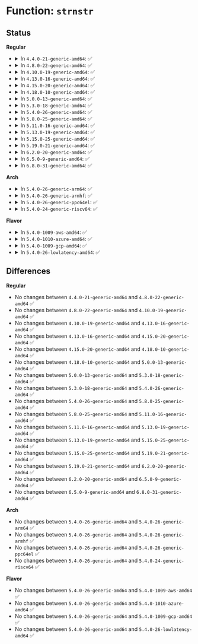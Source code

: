 # Function: <code>strnstr</code>

## Status
<b>Regular</b>
<ul>
<li>
<details>
<summary>In <code>4.4.0-21-generic-amd64</code>: ✅</summary>

```c
char * strnstr(const char * s1, const char * s2, size_t len)
```

```json
{
  "name": "strnstr",
  "collision_type": "Unique Global",
  "inline_type": "No",
  "funcs": [
    {
      "addr": 18446744071582981632,
      "name": "strnstr",
      "external": true,
      "loc": "lib/string.c:835",
      "file": "lib/string.c",
      "inline": "seen, unknown",
      "caller_inline": [],
      "caller_func": [
        "kernel/trace/trace_events_filter.c:regex_match_middle",
        "security/apparmor/policy.c:__lookupn_profile"
      ]
    }
  ],
  "symbols": [
    {
      "addr": 18446744071582981632,
      "name": "strnstr",
      "section": ".text",
      "bind": "STB_GLOBAL",
      "size": 78
    }
  ]
}
```
</details>
</li>
<li>
<details>
<summary>In <code>4.8.0-22-generic-amd64</code>: ✅</summary>

```c
char * strnstr(const char * s1, const char * s2, size_t len)
```

```json
{
  "name": "strnstr",
  "collision_type": "Unique Global",
  "inline_type": "No",
  "funcs": [
    {
      "addr": 18446744071583270816,
      "name": "strnstr",
      "external": true,
      "loc": "lib/string.c:832",
      "file": "lib/string.c",
      "inline": "seen, unknown",
      "caller_inline": [],
      "caller_func": [
        "kernel/trace/trace_events_filter.c:regex_match_middle",
        "security/apparmor/policy.c:__lookupn_profile"
      ]
    }
  ],
  "symbols": [
    {
      "addr": 18446744071583270816,
      "name": "strnstr",
      "section": ".text",
      "bind": "STB_GLOBAL",
      "size": 78
    }
  ]
}
```
</details>
</li>
<li>
<details>
<summary>In <code>4.10.0-19-generic-amd64</code>: ✅</summary>

```c
char * strnstr(const char * s1, const char * s2, size_t len)
```

```json
{
  "name": "strnstr",
  "collision_type": "Unique Global",
  "inline_type": "No",
  "funcs": [
    {
      "addr": 18446744071583389584,
      "name": "strnstr",
      "external": true,
      "loc": "lib/string.c:832",
      "file": "lib/string.c",
      "inline": "seen, unknown",
      "caller_inline": [],
      "caller_func": [
        "kernel/trace/trace_events_filter.c:regex_match_middle",
        "security/apparmor/policy.c:__lookupn_profile"
      ]
    }
  ],
  "symbols": [
    {
      "addr": 18446744071583389584,
      "name": "strnstr",
      "section": ".text",
      "bind": "STB_GLOBAL",
      "size": 78
    }
  ]
}
```
</details>
</li>
<li>
<details>
<summary>In <code>4.13.0-16-generic-amd64</code>: ✅</summary>

```c
char * strnstr(const char * s1, const char * s2, size_t len)
```

```json
{
  "name": "strnstr",
  "collision_type": "Unique Global",
  "inline_type": "No",
  "funcs": [
    {
      "addr": 18446744071588246000,
      "name": "strnstr",
      "external": true,
      "loc": "lib/string.c:858",
      "file": "lib/string.c",
      "inline": "seen, unknown",
      "caller_inline": [],
      "caller_func": [
        "kernel/trace/trace_events_filter.c:regex_match_middle",
        "security/apparmor/policy.c:__lookupn_profile",
        "security/apparmor/policy_ns.c:__aa_lookupn_ns"
      ]
    }
  ],
  "symbols": [
    {
      "addr": 18446744071588246000,
      "name": "strnstr",
      "section": ".text",
      "bind": "STB_GLOBAL",
      "size": 98
    }
  ]
}
```
</details>
</li>
<li>
<details>
<summary>In <code>4.15.0-20-generic-amd64</code>: ✅</summary>

```c
char * strnstr(const char * s1, const char * s2, size_t len)
```

```json
{
  "name": "strnstr",
  "collision_type": "Unique Global",
  "inline_type": "No",
  "funcs": [
    {
      "addr": 18446744071588797424,
      "name": "strnstr",
      "external": true,
      "loc": "lib/string.c:925",
      "file": "lib/string.c",
      "inline": "seen, unknown",
      "caller_inline": [],
      "caller_func": [
        "kernel/trace/trace_events_filter.c:regex_match_middle",
        "security/apparmor/policy.c:__lookupn_profile",
        "security/apparmor/policy_ns.c:__aa_lookupn_ns"
      ]
    }
  ],
  "symbols": [
    {
      "addr": 18446744071588797424,
      "name": "strnstr",
      "section": ".text",
      "bind": "STB_GLOBAL",
      "size": 98
    }
  ]
}
```
</details>
</li>
<li>
<details>
<summary>In <code>4.18.0-10-generic-amd64</code>: ✅</summary>

```c
char * strnstr(const char * s1, const char * s2, size_t len)
```

```json
{
  "name": "strnstr",
  "collision_type": "Unique Global",
  "inline_type": "No",
  "funcs": [
    {
      "addr": 18446744071589175520,
      "name": "strnstr",
      "external": true,
      "loc": "lib/string.c:925",
      "file": "lib/string.c",
      "inline": "seen, unknown",
      "caller_inline": [],
      "caller_func": [
        "security/apparmor/policy.c:__lookupn_profile",
        "security/apparmor/policy.c:__lookupn_profile",
        "security/apparmor/policy_ns.c:__aa_lookupn_ns",
        "security/apparmor/policy_ns.c:__aa_lookupn_ns"
      ]
    }
  ],
  "symbols": [
    {
      "addr": 18446744071589175520,
      "name": "strnstr",
      "section": ".text",
      "bind": "STB_GLOBAL",
      "size": 103
    }
  ]
}
```
</details>
</li>
<li>
<details>
<summary>In <code>5.0.0-13-generic-amd64</code>: ✅</summary>

```c
char * strnstr(const char * s1, const char * s2, size_t len)
```

```json
{
  "name": "strnstr",
  "collision_type": "Unique Global",
  "inline_type": "No",
  "funcs": [
    {
      "addr": 18446744071589405440,
      "name": "strnstr",
      "external": true,
      "loc": "lib/string.c:926",
      "file": "lib/string.c",
      "inline": "seen, unknown",
      "caller_inline": [],
      "caller_func": [
        "security/apparmor/policy.c:__lookupn_profile",
        "security/apparmor/policy.c:__lookupn_profile",
        "security/apparmor/policy_ns.c:__aa_lookupn_ns",
        "security/apparmor/policy_ns.c:__aa_lookupn_ns"
      ]
    }
  ],
  "symbols": [
    {
      "addr": 18446744071589405440,
      "name": "strnstr",
      "section": ".text",
      "bind": "STB_GLOBAL",
      "size": 103
    }
  ]
}
```
</details>
</li>
<li>
<details>
<summary>In <code>5.3.0-18-generic-amd64</code>: ✅</summary>

```c
char * strnstr(const char * s1, const char * s2, size_t len)
```

```json
{
  "name": "strnstr",
  "collision_type": "Unique Global",
  "inline_type": "No",
  "funcs": [
    {
      "addr": 18446744071589861248,
      "name": "strnstr",
      "external": true,
      "loc": "lib/string.c:988",
      "file": "lib/string.c",
      "inline": "seen, unknown",
      "caller_inline": [],
      "caller_func": [
        "security/apparmor/policy.c:__lookupn_profile",
        "security/apparmor/policy.c:__lookupn_profile",
        "security/apparmor/policy_ns.c:__aa_lookupn_ns",
        "security/apparmor/policy_ns.c:__aa_lookupn_ns"
      ]
    }
  ],
  "symbols": [
    {
      "addr": 18446744071589861248,
      "name": "strnstr",
      "section": ".text",
      "bind": "STB_GLOBAL",
      "size": 106
    }
  ]
}
```
</details>
</li>
<li>
<details>
<summary>In <code>5.4.0-26-generic-amd64</code>: ✅</summary>

```c
char * strnstr(const char * s1, const char * s2, size_t len)
```

```json
{
  "name": "strnstr",
  "collision_type": "Unique Global",
  "inline_type": "No",
  "funcs": [
    {
      "addr": 18446744071590086736,
      "name": "strnstr",
      "external": true,
      "loc": "lib/string.c:969",
      "file": "lib/string.c",
      "inline": "seen, unknown",
      "caller_inline": [],
      "caller_func": [
        "security/apparmor/policy.c:__lookupn_profile",
        "security/apparmor/policy.c:__lookupn_profile",
        "security/apparmor/policy_ns.c:__aa_lookupn_ns",
        "security/apparmor/policy_ns.c:__aa_lookupn_ns"
      ]
    }
  ],
  "symbols": [
    {
      "addr": 18446744071590086736,
      "name": "strnstr",
      "section": ".text",
      "bind": "STB_GLOBAL",
      "size": 106
    }
  ]
}
```
</details>
</li>
<li>
<details>
<summary>In <code>5.8.0-25-generic-amd64</code>: ✅</summary>

```c
char * strnstr(const char * s1, const char * s2, size_t len)
```

```json
{
  "name": "strnstr",
  "collision_type": "Unique Global",
  "inline_type": "No",
  "funcs": [
    {
      "addr": 18446744071585084592,
      "name": "strnstr",
      "external": true,
      "loc": "lib/string.c:1026",
      "file": "lib/string.c",
      "inline": "seen, unknown",
      "caller_inline": [],
      "caller_func": [
        "security/apparmor/policy.c:__lookupn_profile",
        "security/apparmor/policy.c:__lookupn_profile",
        "security/apparmor/policy_ns.c:__aa_lookupn_ns",
        "security/apparmor/policy_ns.c:__aa_lookupn_ns"
      ]
    }
  ],
  "symbols": [
    {
      "addr": 18446744071585084592,
      "name": "strnstr",
      "section": ".text",
      "bind": "STB_GLOBAL",
      "size": 104
    }
  ]
}
```
</details>
</li>
<li>
<details>
<summary>In <code>5.11.0-16-generic-amd64</code>: ✅</summary>

```c
char * strnstr(const char * s1, const char * s2, size_t len)
```

```json
{
  "name": "strnstr",
  "collision_type": "Unique Global",
  "inline_type": "No",
  "funcs": [
    {
      "addr": 18446744071585233744,
      "name": "strnstr",
      "external": true,
      "loc": "lib/string.c:1022",
      "file": "lib/string.c",
      "inline": "seen, unknown",
      "caller_inline": [],
      "caller_func": [
        "security/apparmor/policy.c:__lookupn_profile",
        "security/apparmor/policy.c:__lookupn_profile",
        "security/apparmor/policy_ns.c:__aa_lookupn_ns",
        "security/apparmor/policy_ns.c:__aa_lookupn_ns"
      ]
    }
  ],
  "symbols": [
    {
      "addr": 18446744071585233744,
      "name": "strnstr",
      "section": ".text",
      "bind": "STB_GLOBAL",
      "size": 92
    }
  ]
}
```
</details>
</li>
<li>
<details>
<summary>In <code>5.13.0-19-generic-amd64</code>: ✅</summary>

```c
char * strnstr(const char * s1, const char * s2, size_t len)
```

```json
{
  "name": "strnstr",
  "collision_type": "Unique Global",
  "inline_type": "No",
  "funcs": [
    {
      "addr": 18446744071585116592,
      "name": "strnstr",
      "external": true,
      "loc": "lib/string.c:1022",
      "file": "lib/string.c",
      "inline": "seen, unknown",
      "caller_inline": [],
      "caller_func": [
        "security/apparmor/policy.c:__lookupn_profile",
        "security/apparmor/policy.c:__lookupn_profile",
        "security/apparmor/policy_ns.c:__aa_lookupn_ns",
        "security/apparmor/policy_ns.c:__aa_lookupn_ns"
      ]
    }
  ],
  "symbols": [
    {
      "addr": 18446744071585116592,
      "name": "strnstr",
      "section": ".text",
      "bind": "STB_GLOBAL",
      "size": 77
    }
  ]
}
```
</details>
</li>
<li>
<details>
<summary>In <code>5.15.0-25-generic-amd64</code>: ✅</summary>

```c
char * strnstr(const char * s1, const char * s2, size_t len)
```

```json
{
  "name": "strnstr",
  "collision_type": "Unique Global",
  "inline_type": "No",
  "funcs": [
    {
      "addr": 18446744071585565296,
      "name": "strnstr",
      "external": true,
      "loc": "lib/string.c:1038",
      "file": "lib/string.c",
      "inline": "seen, unknown",
      "caller_inline": [],
      "caller_func": [
        "security/apparmor/policy.c:__lookupn_profile",
        "security/apparmor/policy.c:__lookupn_profile",
        "security/apparmor/policy_ns.c:__aa_lookupn_ns",
        "security/apparmor/policy_ns.c:__aa_lookupn_ns"
      ]
    }
  ],
  "symbols": [
    {
      "addr": 18446744071585565296,
      "name": "strnstr",
      "section": ".text",
      "bind": "STB_GLOBAL",
      "size": 92
    }
  ]
}
```
</details>
</li>
<li>
<details>
<summary>In <code>5.19.0-21-generic-amd64</code>: ✅</summary>

```c
char * strnstr(const char * s1, const char * s2, size_t len)
```

```json
{
  "name": "strnstr",
  "collision_type": "Unique Global",
  "inline_type": "No",
  "funcs": [
    {
      "addr": 18446744071586718240,
      "name": "strnstr",
      "external": true,
      "loc": "lib/string.c:851",
      "file": "lib/string.c",
      "inline": "seen, unknown",
      "caller_inline": [],
      "caller_func": [
        "security/apparmor/policy.c:__lookupn_profile",
        "security/apparmor/policy.c:__lookupn_profile",
        "security/apparmor/policy_ns.c:__aa_lookupn_ns",
        "security/apparmor/policy_ns.c:__aa_lookupn_ns"
      ]
    }
  ],
  "symbols": [
    {
      "addr": 18446744071586718240,
      "name": "strnstr",
      "section": ".text",
      "bind": "STB_GLOBAL",
      "size": 178
    }
  ]
}
```
</details>
</li>
<li>
<details>
<summary>In <code>6.2.0-20-generic-amd64</code>: ✅</summary>

```c
char * strnstr(const char * s1, const char * s2, size_t len)
```

```json
{
  "name": "strnstr",
  "collision_type": "Unique Global",
  "inline_type": "No",
  "funcs": [
    {
      "addr": 18446744071595880592,
      "name": "strnstr",
      "external": true,
      "loc": "lib/string.c:777",
      "file": "lib/string.c",
      "inline": "seen, unknown",
      "caller_inline": [],
      "caller_func": [
        "security/apparmor/policy.c:__lookupn_profile",
        "security/apparmor/policy.c:__lookupn_profile",
        "security/apparmor/policy_ns.c:__aa_lookupn_ns",
        "security/apparmor/policy_ns.c:__aa_lookupn_ns"
      ]
    }
  ],
  "symbols": [
    {
      "addr": 18446744071595880592,
      "name": "strnstr",
      "section": ".text",
      "bind": "STB_GLOBAL",
      "size": 157
    }
  ]
}
```
</details>
</li>
<li>
<details>
<summary>In <code>6.5.0-9-generic-amd64</code>: ✅</summary>

```c
char * strnstr(const char * s1, const char * s2, size_t len)
```

```json
{
  "name": "strnstr",
  "collision_type": "Unique Global",
  "inline_type": "No",
  "funcs": [
    {
      "addr": 18446744071596397824,
      "name": "strnstr",
      "external": true,
      "loc": "lib/string.c:775",
      "file": "lib/string.c",
      "inline": "seen, unknown",
      "caller_inline": [],
      "caller_func": [
        "security/apparmor/policy.c:__lookupn_profile",
        "security/apparmor/policy.c:__lookupn_profile",
        "security/apparmor/policy_ns.c:__aa_lookupn_ns",
        "security/apparmor/policy_ns.c:__aa_lookupn_ns"
      ]
    }
  ],
  "symbols": [
    {
      "addr": 18446744071596397824,
      "name": "strnstr",
      "section": ".text",
      "bind": "STB_GLOBAL",
      "size": 157
    }
  ]
}
```
</details>
</li>
<li>
<details>
<summary>In <code>6.8.0-31-generic-amd64</code>: ✅</summary>

```c
char * strnstr(const char * s1, const char * s2, size_t len)
```

```json
{
  "name": "strnstr",
  "collision_type": "Unique Global",
  "inline_type": "No",
  "funcs": [
    {
      "addr": 18446744071597293056,
      "name": "strnstr",
      "external": true,
      "loc": "lib/string.c:760",
      "file": "lib/string.c",
      "inline": "seen, unknown",
      "caller_inline": [],
      "caller_func": [
        "security/apparmor/policy.c:__lookupn_profile",
        "security/apparmor/policy.c:__lookupn_profile",
        "security/apparmor/policy_ns.c:__aa_lookupn_ns",
        "security/apparmor/policy_ns.c:__aa_lookupn_ns"
      ]
    }
  ],
  "symbols": [
    {
      "addr": 18446744071597293056,
      "name": "strnstr",
      "section": ".text",
      "bind": "STB_GLOBAL",
      "size": 157
    }
  ]
}
```
</details>
</li>
</ul>
<b>Arch</b>
<ul>
<li>
<details>
<summary>In <code>5.4.0-26-generic-arm64</code>: ✅</summary>

```c
char * strnstr(const char * s1, const char * s2, size_t len)
```

```json
{
  "name": "strnstr",
  "collision_type": "Unique Global",
  "inline_type": "No",
  "funcs": [
    {
      "addr": 18446603336503865360,
      "name": "strnstr",
      "external": true,
      "loc": "lib/string.c:969",
      "file": "lib/string.c",
      "inline": "seen, unknown",
      "caller_inline": [],
      "caller_func": [
        "security/apparmor/policy.c:__lookupn_profile",
        "security/apparmor/policy.c:__lookupn_profile",
        "security/apparmor/policy_ns.c:__aa_lookupn_ns",
        "security/apparmor/policy_ns.c:__aa_lookupn_ns"
      ]
    }
  ],
  "symbols": [
    {
      "addr": 18446603336503865360,
      "name": "strnstr",
      "section": ".text",
      "bind": "STB_GLOBAL",
      "size": 140
    }
  ]
}
```
</details>
</li>
<li>
<details>
<summary>In <code>5.4.0-26-generic-armhf</code>: ✅</summary>

```c
char * strnstr(const char * s1, const char * s2, size_t len)
```

```json
{
  "name": "strnstr",
  "collision_type": "Unique Global",
  "inline_type": "No",
  "funcs": [
    {
      "addr": 3236492596,
      "name": "strnstr",
      "external": true,
      "loc": "lib/string.c:969",
      "file": "lib/string.c",
      "inline": "seen, unknown",
      "caller_inline": [],
      "caller_func": [
        "security/apparmor/policy.c:__lookupn_profile",
        "security/apparmor/policy.c:__lookupn_profile",
        "security/apparmor/policy_ns.c:__aa_lookupn_ns",
        "security/apparmor/policy_ns.c:__aa_lookupn_ns"
      ]
    }
  ],
  "symbols": [
    {
      "addr": 3236492596,
      "name": "strnstr",
      "section": ".text",
      "bind": "STB_GLOBAL",
      "size": 116
    }
  ]
}
```
</details>
</li>
<li>
<details>
<summary>In <code>5.4.0-26-generic-ppc64el</code>: ✅</summary>

```c
char * strnstr(const char * s1, const char * s2, size_t len)
```

```json
{
  "name": "strnstr",
  "collision_type": "Unique Global",
  "inline_type": "No",
  "funcs": [
    {
      "addr": 13835058055297724512,
      "name": "strnstr",
      "external": true,
      "loc": "lib/string.c:969",
      "file": "lib/string.c",
      "inline": "seen, unknown",
      "caller_inline": [],
      "caller_func": [
        "security/apparmor/policy.c:__lookupn_profile",
        "security/apparmor/policy.c:__lookupn_profile",
        "security/apparmor/policy_ns.c:__aa_lookupn_ns",
        "security/apparmor/policy_ns.c:__aa_lookupn_ns"
      ]
    }
  ],
  "symbols": [
    {
      "addr": 13835058055297724512,
      "name": "strnstr",
      "section": ".text",
      "bind": "STB_GLOBAL",
      "size": 200
    }
  ]
}
```
</details>
</li>
<li>
<details>
<summary>In <code>5.4.0-24-generic-riscv64</code>: ✅</summary>

```c
char * strnstr(const char * s1, const char * s2, size_t len)
```

```json
{
  "name": "strnstr",
  "collision_type": "Unique Global",
  "inline_type": "No",
  "funcs": [
    {
      "addr": 18446743936279760546,
      "name": "strnstr",
      "external": true,
      "loc": "lib/string.c:969",
      "file": "lib/string.c",
      "inline": "seen, unknown",
      "caller_inline": [],
      "caller_func": [
        "security/apparmor/policy.c:__lookupn_profile",
        "security/apparmor/policy.c:__lookupn_profile",
        "security/apparmor/policy_ns.c:__aa_lookupn_ns",
        "security/apparmor/policy_ns.c:__aa_lookupn_ns"
      ]
    }
  ],
  "symbols": [
    {
      "addr": 18446743936279760546,
      "name": "strnstr",
      "section": ".text",
      "bind": "STB_GLOBAL",
      "size": 98
    }
  ]
}
```
</details>
</li>
</ul>
<b>Flavor</b>
<ul>
<li>
<details>
<summary>In <code>5.4.0-1009-aws-amd64</code>: ✅</summary>

```c
char * strnstr(const char * s1, const char * s2, size_t len)
```

```json
{
  "name": "strnstr",
  "collision_type": "Unique Global",
  "inline_type": "No",
  "funcs": [
    {
      "addr": 18446744071589688992,
      "name": "strnstr",
      "external": true,
      "loc": "lib/string.c:969",
      "file": "lib/string.c",
      "inline": "seen, unknown",
      "caller_inline": [],
      "caller_func": [
        "security/apparmor/policy.c:__lookupn_profile",
        "security/apparmor/policy.c:__lookupn_profile",
        "security/apparmor/policy_ns.c:__aa_lookupn_ns",
        "security/apparmor/policy_ns.c:__aa_lookupn_ns"
      ]
    }
  ],
  "symbols": [
    {
      "addr": 18446744071589688992,
      "name": "strnstr",
      "section": ".text",
      "bind": "STB_GLOBAL",
      "size": 106
    }
  ]
}
```
</details>
</li>
<li>
<details>
<summary>In <code>5.4.0-1010-azure-amd64</code>: ✅</summary>

```c
char * strnstr(const char * s1, const char * s2, size_t len)
```

```json
{
  "name": "strnstr",
  "collision_type": "Unique Global",
  "inline_type": "No",
  "funcs": [
    {
      "addr": 18446744071589414784,
      "name": "strnstr",
      "external": true,
      "loc": "lib/string.c:969",
      "file": "lib/string.c",
      "inline": "seen, unknown",
      "caller_inline": [],
      "caller_func": [
        "security/apparmor/policy.c:__lookupn_profile",
        "security/apparmor/policy.c:__lookupn_profile",
        "security/apparmor/policy_ns.c:__aa_lookupn_ns",
        "security/apparmor/policy_ns.c:__aa_lookupn_ns"
      ]
    }
  ],
  "symbols": [
    {
      "addr": 18446744071589414784,
      "name": "strnstr",
      "section": ".text",
      "bind": "STB_GLOBAL",
      "size": 106
    }
  ]
}
```
</details>
</li>
<li>
<details>
<summary>In <code>5.4.0-1009-gcp-amd64</code>: ✅</summary>

```c
char * strnstr(const char * s1, const char * s2, size_t len)
```

```json
{
  "name": "strnstr",
  "collision_type": "Unique Global",
  "inline_type": "No",
  "funcs": [
    {
      "addr": 18446744071590132368,
      "name": "strnstr",
      "external": true,
      "loc": "lib/string.c:969",
      "file": "lib/string.c",
      "inline": "seen, unknown",
      "caller_inline": [],
      "caller_func": [
        "security/apparmor/policy.c:__lookupn_profile",
        "security/apparmor/policy.c:__lookupn_profile",
        "security/apparmor/policy_ns.c:__aa_lookupn_ns",
        "security/apparmor/policy_ns.c:__aa_lookupn_ns"
      ]
    }
  ],
  "symbols": [
    {
      "addr": 18446744071590132368,
      "name": "strnstr",
      "section": ".text",
      "bind": "STB_GLOBAL",
      "size": 106
    }
  ]
}
```
</details>
</li>
<li>
<details>
<summary>In <code>5.4.0-26-lowlatency-amd64</code>: ✅</summary>

```c
char * strnstr(const char * s1, const char * s2, size_t len)
```

```json
{
  "name": "strnstr",
  "collision_type": "Unique Global",
  "inline_type": "No",
  "funcs": [
    {
      "addr": 18446744071590182752,
      "name": "strnstr",
      "external": true,
      "loc": "lib/string.c:969",
      "file": "lib/string.c",
      "inline": "seen, unknown",
      "caller_inline": [],
      "caller_func": [
        "security/apparmor/policy.c:__lookupn_profile",
        "security/apparmor/policy.c:__lookupn_profile",
        "security/apparmor/policy_ns.c:__aa_lookupn_ns",
        "security/apparmor/policy_ns.c:__aa_lookupn_ns"
      ]
    }
  ],
  "symbols": [
    {
      "addr": 18446744071590182752,
      "name": "strnstr",
      "section": ".text",
      "bind": "STB_GLOBAL",
      "size": 106
    }
  ]
}
```
</details>
</li>
</ul>

## Differences
<b>Regular</b>
<ul>
<li>
No changes between <code>4.4.0-21-generic-amd64</code> and <code>4.8.0-22-generic-amd64</code> ✅
</li>
<li>
No changes between <code>4.8.0-22-generic-amd64</code> and <code>4.10.0-19-generic-amd64</code> ✅
</li>
<li>
No changes between <code>4.10.0-19-generic-amd64</code> and <code>4.13.0-16-generic-amd64</code> ✅
</li>
<li>
No changes between <code>4.13.0-16-generic-amd64</code> and <code>4.15.0-20-generic-amd64</code> ✅
</li>
<li>
No changes between <code>4.15.0-20-generic-amd64</code> and <code>4.18.0-10-generic-amd64</code> ✅
</li>
<li>
No changes between <code>4.18.0-10-generic-amd64</code> and <code>5.0.0-13-generic-amd64</code> ✅
</li>
<li>
No changes between <code>5.0.0-13-generic-amd64</code> and <code>5.3.0-18-generic-amd64</code> ✅
</li>
<li>
No changes between <code>5.3.0-18-generic-amd64</code> and <code>5.4.0-26-generic-amd64</code> ✅
</li>
<li>
No changes between <code>5.4.0-26-generic-amd64</code> and <code>5.8.0-25-generic-amd64</code> ✅
</li>
<li>
No changes between <code>5.8.0-25-generic-amd64</code> and <code>5.11.0-16-generic-amd64</code> ✅
</li>
<li>
No changes between <code>5.11.0-16-generic-amd64</code> and <code>5.13.0-19-generic-amd64</code> ✅
</li>
<li>
No changes between <code>5.13.0-19-generic-amd64</code> and <code>5.15.0-25-generic-amd64</code> ✅
</li>
<li>
No changes between <code>5.15.0-25-generic-amd64</code> and <code>5.19.0-21-generic-amd64</code> ✅
</li>
<li>
No changes between <code>5.19.0-21-generic-amd64</code> and <code>6.2.0-20-generic-amd64</code> ✅
</li>
<li>
No changes between <code>6.2.0-20-generic-amd64</code> and <code>6.5.0-9-generic-amd64</code> ✅
</li>
<li>
No changes between <code>6.5.0-9-generic-amd64</code> and <code>6.8.0-31-generic-amd64</code> ✅
</li>
</ul>
<b>Arch</b>
<ul>
<li>
No changes between <code>5.4.0-26-generic-amd64</code> and <code>5.4.0-26-generic-arm64</code> ✅
</li>
<li>
No changes between <code>5.4.0-26-generic-amd64</code> and <code>5.4.0-26-generic-armhf</code> ✅
</li>
<li>
No changes between <code>5.4.0-26-generic-amd64</code> and <code>5.4.0-26-generic-ppc64el</code> ✅
</li>
<li>
No changes between <code>5.4.0-26-generic-amd64</code> and <code>5.4.0-24-generic-riscv64</code> ✅
</li>
</ul>
<b>Flavor</b>
<ul>
<li>
No changes between <code>5.4.0-26-generic-amd64</code> and <code>5.4.0-1009-aws-amd64</code> ✅
</li>
<li>
No changes between <code>5.4.0-26-generic-amd64</code> and <code>5.4.0-1010-azure-amd64</code> ✅
</li>
<li>
No changes between <code>5.4.0-26-generic-amd64</code> and <code>5.4.0-1009-gcp-amd64</code> ✅
</li>
<li>
No changes between <code>5.4.0-26-generic-amd64</code> and <code>5.4.0-26-lowlatency-amd64</code> ✅
</li>
</ul>

